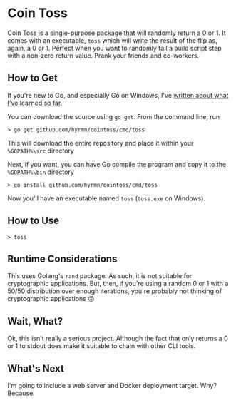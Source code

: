 # Coin Toss

Coin Toss is a single-purpose package that will randomly return a 0 or 1. It comes with an executable, `toss` which will write the result of the flip as, again, a 0 or 1. Perfect when you want to randomly fail a build script step with a non-zero return value. Prank your friends and co-workers.

## How to Get

If you're new to Go, and especially Go on Windows, I've [written about what I've learned so far](https://hyr.mn/go-structure-windows/). 

You can download the source using `go get`. From the command line, run

```
> go get github.com/hyrmn/cointoss/cmd/toss
```

This will download the entire repository and place it within your `%GOPATH%\src` directory

Next, if you want, you can have Go compile the program and copy it to the `%GOPATH%\bin` directory

```
> go install github.com/hyrmn/cointoss/cmd/toss
```

Now you'll have an executable named `toss` (`toss.exe` on Windows).

## How to Use

```
> toss
```

## Runtime Considerations

This uses Golang's `rand` package. As such, it is not suitable for cryptographic applications. But, then, if you're using a random 0 or 1 with a 50/50 distribution over enough iterations, you're probably not thinking of cryptographic applications 😜

## Wait, What?

Ok, this isn't really a serious project. Although the fact that only returns a 0 or 1 to stdout does make it suitable to chain with other CLI tools. 

## What's Next

I'm going to include a web server and Docker deployment target. Why? Because.
